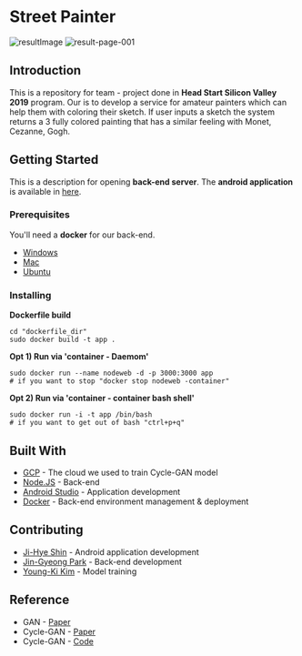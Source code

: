 # Street Painter

![resultImage](https://user-images.githubusercontent.com/37070273/63467960-9b8d0580-c4a1-11e9-8558-b08fadb9e26a.jpg)
![result-page-001](https://user-images.githubusercontent.com/37070273/63468159-1f46f200-c4a2-11e9-9bf7-a9f8a96889de.jpg)

## Introduction

This is a repository for team - project done in **Head Start Silicon Valley 2019** program.
Our is to develop a service for amateur painters which can help them with coloring their sketch.
If user inputs a sketch the system returns a 3 fully colored painting that has a similar feeling with Monet, Cezanne, Gogh.

## Getting Started

This is a description for opening **back-end server**. The **android application** is available in [here](https://github.com/hsvc/AppSketch).

### Prerequisites

You'll need a **docker** for our back-end.

* [Windows](https://docs.docker.com/docker-for-windows/install/)
* [Mac](https://docs.docker.com/docker-for-mac/install/)
* [Ubuntu](https://docs.docker.com/install/linux/docker-ce/ubuntu/)
### Installing  

**Dockerfile build**

```
cd "dockerfile_dir"
sudo docker build -t app .
```
**Opt 1) Run via 'container - Daemom'**
```
sudo docker run --name nodeweb -d -p 3000:3000 app
# if you want to stop "docker stop nodeweb -container"
```

**Opt 2) Run via 'container - container bash shell'**
```
sudo docker run -i -t app /bin/bash
# if you want to get out of bash "ctrl+p+q"
```
## Built With

* [GCP](https://cloud.google.com/gcp/?utm_source=google&utm_medium=cpc&utm_campaign=na-US-all-en-dr-bkws-all-all-trial-b-dr-1007179&utm_content=text-ad-none-any-DEV_c-CRE_114825958447-ADGP_Hybrid%20%7C%20AW%20SEM%20%7C%20BKWS%20%7C%20US%20%7C%20en%20%7C%20BMM%20~%20Google%20Platform%20Cloud-KWID_43700010161835515-kwd-101618149257&utm_term=KW_%2Bgoogle%20%2Bplatform%20%2Bcloud-ST_%2Bgoogle%20%2Bplatform%20%2Bcloud&gclid=CjwKCAjwtO7qBRBQEiwAl5WC22vmkj6L5R0D7KSf491x4R4gQaW7JAz3YnV_Sm0IhUcuVONA_bvK4BoC2SoQAvD_BwE) - The cloud we used to train Cycle-GAN model
* [Node.JS](https://nodejs.org/en/docs/) - Back-end
* [Android Studio](https://developer.android.com/docs) - Application development
* [Docker](https://docs.docker.com/) - Back-end environment management & deployment

## Contributing

* [Ji-Hye Shin](https://github.com/jihyyeshin) - Android application development
* [Jin-Gyeong Park](https://github.com/sand116) - Back-end development
* [Young-Ki Kim](https://github.com/kimyoungi99) - Model training

## Reference

* GAN - [Paper](https://arxiv.org/abs/1406.2661)
* Cycle-GAN - [Paper](https://arxiv.org/abs/1703.10593)
* Cycle-GAN - [Code](https://github.com/xhujoy/CycleGAN-tensorflow)
